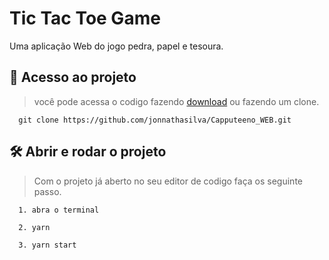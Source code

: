 # Tic Tac Toe Game

Uma aplicação Web do jogo pedra, papel e tesoura.

## 📁 Acesso ao projeto

> você pode acessa o codigo fazendo [download](https://github.com/jonnathasilva/Tic-Tac-Toe-game/archive/refs/heads/main.zip) ou fazendo um clone.

```
  git clone https://github.com/jonnathasilva/Capputeeno_WEB.git
```

## 🛠️ Abrir e rodar o projeto

> Com o projeto já aberto no seu editor de codigo faça os seguinte passo.

```
  1. abra o terminal

  2. yarn

  3. yarn start
```
